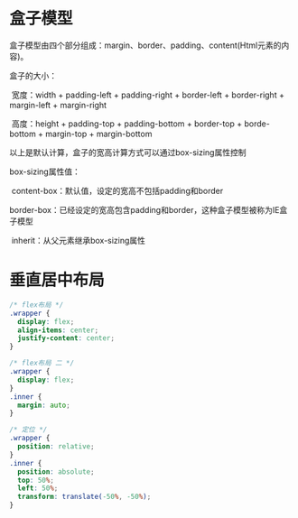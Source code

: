 # 盒子模型

盒子模型由四个部分组成：margin、border、padding、content(Html元素的内容)。

盒子的大小：

​	宽度：width + padding-left + padding-right + border-left + border-right + margin-left + margin-right

​	高度：height + padding-top + padding-bottom + border-top + borde-bottom + margin-top + margin-bottom

以上是默认计算，盒子的宽高计算方式可以通过box-sizing属性控制

box-sizing属性值：

​	content-box：默认值，设定的宽高不包括padding和border

​	border-box：已经设定的宽高包含padding和border，这种盒子模型被称为IE盒子模型

​	inherit：从父元素继承box-sizing属性

# 垂直居中布局

```css
/* flex布局 */
.wrapper {
  display: flex;
  align-items: center;
  justify-content: center;
}

/* flex布局 二 */
.wrapper {
  display: flex;
}
.inner {
  margin: auto;
}

/* 定位 */
.wrapper {
  position: relative;
}
.inner {
  position: absolute;
  top: 50%;
  left: 50%;
  transform: translate(-50%, -50%);
}
```

